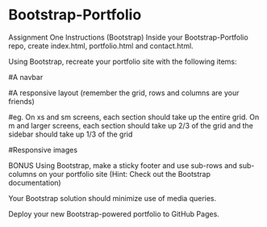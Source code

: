 # Bootstrap-Portfolio

Assignment One Instructions (Bootstrap)
Inside your Bootstrap-Portfolio repo, create index.html, portfolio.html and contact.html.

Using Bootstrap, recreate your portfolio site with the following items:

#A navbar

#A responsive layout (remember the grid, rows and columns are your friends)

#eg. On xs and sm screens, each section should take up the entire grid. On m and larger screens, each section should take up 2/3 of the grid and the sidebar should take up 1/3 of the grid

#Responsive images

BONUS Using Bootstrap, make a sticky footer and use sub-rows and sub-columns on your portfolio site (Hint: Check out the Bootstrap documentation)

Your Bootstrap solution should minimize use of media queries.

Deploy your new Bootstrap-powered portfolio to GitHub Pages.